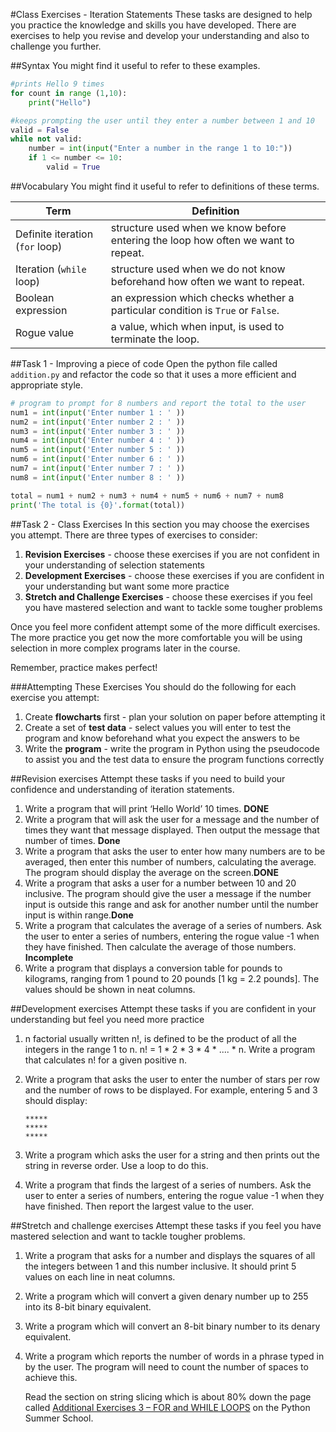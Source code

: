 #Class Exercises - Iteration Statements
These tasks are designed to help you practice the knowledge and skills you have developed. There are exercises to help you revise and develop your understanding and also to challenge you further.

##Syntax
You might find it useful to refer to these examples.

```python
#prints Hello 9 times
for count in range (1,10):
    print("Hello")

#keeps prompting the user until they enter a number between 1 and 10
valid = False
while not valid:
    number = int(input("Enter a number in the range 1 to 10:"))
    if 1 <= number <= 10:
        valid = True
```

##Vocabulary
You might find it useful to refer to definitions of these terms.

|Term|Definition|
|----|----------|
|Definite iteration (`for` loop)|structure used when we know before entering the loop how often we want to repeat.|
|Iteration (`while` loop)|structure used when we do not know beforehand how often we want to repeat.|
|Boolean expression|an expression which checks whether a particular condition is `True` or `False`.|
|Rogue value|a value, which when input, is used to terminate the loop.|

##Task 1 - Improving a piece of code
Open the python file called `addition.py` and refactor the code so that it uses a more efficient and appropriate style.

```python
# program to prompt for 8 numbers and report the total to the user
num1 = int(input('Enter number 1 : ' ))
num2 = int(input('Enter number 2 : ' ))
num3 = int(input('Enter number 3 : ' ))
num4 = int(input('Enter number 4 : ' ))
num5 = int(input('Enter number 5 : ' ))
num6 = int(input('Enter number 6 : ' ))
num7 = int(input('Enter number 7 : ' ))
num8 = int(input('Enter number 8 : ' ))

total = num1 + num2 + num3 + num4 + num5 + num6 + num7 + num8
print('The total is {0}'.format(total))
```

##Task 2 - Class Exercises
In this section you may choose the exercises you attempt. There are three types of exercises to consider:

1. **Revision Exercises** - choose these exercises if you are not confident in your understanding of selection statements
2. **Development Exercises** - choose these exercises if you are confident in your understanding but want some more practice
3. **Stretch and Challenge Exercises** - choose these exercises if you feel you have mastered selection and want to tackle some tougher problems

Once you feel more confident attempt some of the more difficult exercises. The more practice you get now the more comfortable you will be using selection in more complex programs later in the course.

Remember, practice makes perfect!

###Attempting These Exercises
You should do the following for each exercise you attempt:

1. Create **flowcharts** first - plan your solution on paper before attempting it
2. Create a set of **test data** - select values you will enter to test the program and know beforehand what you expect the answers to be
3. Write the **program** - write the program in Python using the pseudocode to assist you and the test data to ensure the program functions correctly

##Revision exercises
Attempt these tasks if you need to build your confidence and understanding of iteration statements.

1. Write a program that will print ‘Hello World’ 10 times. **DONE**
2. Write a program that will ask the user for a message and the number of times they want that message displayed. Then output the message that number of times. **Done**
3. Write a program that asks the user to enter how many numbers are to be averaged, then enter this number of numbers, calculating the average. The program should display the average
on the screen.**DONE**
4. Write a program that asks a user for a number between 10 and 20 inclusive. The program should give the user a message if the number input is outside this range and ask for another number until the number input is within range.**Done**
5. Write a program that calculates the average of a series of numbers. Ask the user to enter a series of numbers, entering the rogue value -1 when they have finished. Then calculate the average of those numbers.
**Incomplete**
6. Write a program that displays a conversion table for pounds to kilograms, ranging from 1 pound to 20 pounds [1 kg = 2.2 pounds]. The values should be shown in neat columns.


##Development exercises
Attempt these tasks if you are confident in your understanding but feel you need more practice

1. n factorial usually written n!, is defined to be the product of all the integers in the range 1 to n.
n! = 1 * 2 * 3 * 4 * .... * n. Write a program that calculates n! for a given positive n.
2. Write a program that asks the user to enter the number of stars per row and the number of rows to be displayed. For example, entering 5 and 3 should display:

    ```
    *****
    *****
    *****
    ```

3. Write a program which asks the user for a string and then prints out the string in reverse order. Use a loop to do this.
4. Write a program that finds the largest of a series of numbers. Ask the user to enter a series of numbers, entering the rogue value -1 when they have finished. Then report the largest value to the user.

##Stretch and challenge exercises
Attempt these tasks if you feel you have mastered selection and want to tackle tougher problems.

1.  Write a program that asks for a number and displays the squares of all the integers between 1 and this number inclusive. It should print 5 values on each line in neat columns.
2. Write a program which will convert a given denary number up to 255 into its 8-bit binary equivalent.
3. Write a program which will convert an 8-bit binary number to its denary equivalent.
4. Write a program which reports the number of words in a phrase typed in by the user. The program will need to count the number of spaces to achieve this.

    Read the section on string slicing which is about 80% down the page called [Additional Exercises 3 – FOR and WHILE LOOPS](http://www.pythonschool.net/basics/additional-exercises-3/) on the Python Summer School.

